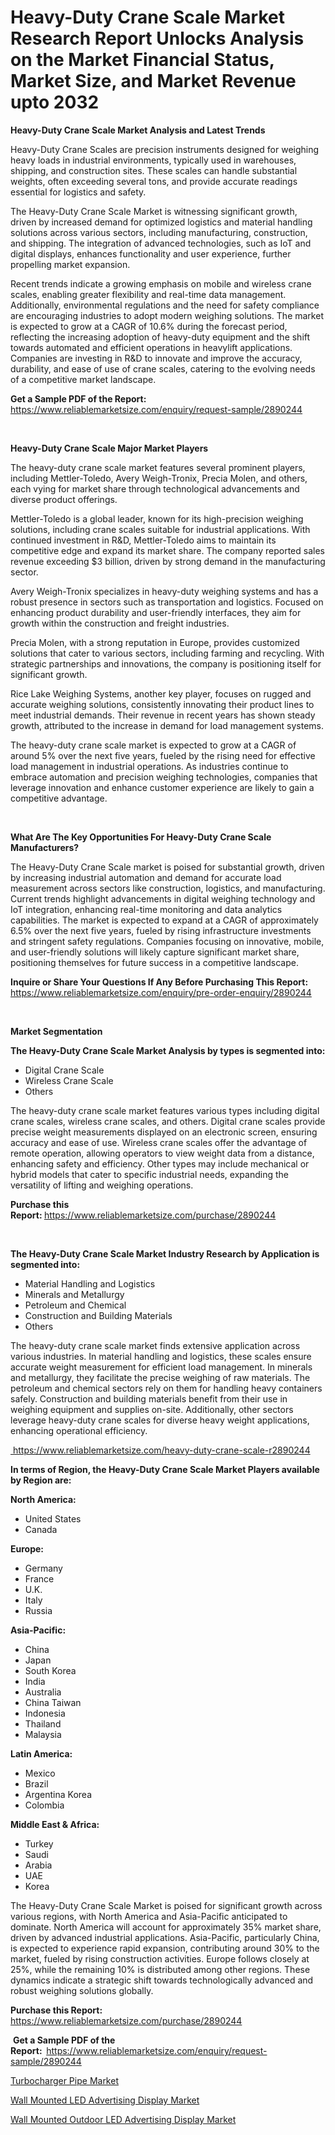 <p><h1>Heavy-Duty Crane Scale Market Research Report Unlocks Analysis on the Market Financial Status, Market Size, and Market Revenue upto 2032</h1></p><p><strong>Heavy-Duty Crane Scale Market Analysis and Latest Trends</strong></p>
<p><p>Heavy-Duty Crane Scales are precision instruments designed for weighing heavy loads in industrial environments, typically used in warehouses, shipping, and construction sites. These scales can handle substantial weights, often exceeding several tons, and provide accurate readings essential for logistics and safety.</p><p>The Heavy-Duty Crane Scale Market is witnessing significant growth, driven by increased demand for optimized logistics and material handling solutions across various sectors, including manufacturing, construction, and shipping. The integration of advanced technologies, such as IoT and digital displays, enhances functionality and user experience, further propelling market expansion.</p><p>Recent trends indicate a growing emphasis on mobile and wireless crane scales, enabling greater flexibility and real-time data management. Additionally, environmental regulations and the need for safety compliance are encouraging industries to adopt modern weighing solutions. The market is expected to grow at a CAGR of 10.6% during the forecast period, reflecting the increasing adoption of heavy-duty equipment and the shift towards automated and efficient operations in heavylift applications. Companies are investing in R&D to innovate and improve the accuracy, durability, and ease of use of crane scales, catering to the evolving needs of a competitive market landscape.</p></p>
<p><strong>Get a Sample PDF of the Report:&nbsp;</strong> <a href="https://www.reliablemarketsize.com/enquiry/request-sample/2890244?utm_campaign=1879&utm_medium=2&utm_source=Github&utm_content=ia&utm_term=14032025&utm_id=heavy-duty-crane-scale">https://www.reliablemarketsize.com/enquiry/request-sample/2890244</a></p>
<p>&nbsp;</p>
<p><strong>Heavy-Duty Crane Scale Major Market Players</strong></p>
<p><p>The heavy-duty crane scale market features several prominent players, including Mettler-Toledo, Avery Weigh-Tronix, Precia Molen, and others, each vying for market share through technological advancements and diverse product offerings. </p><p>Mettler-Toledo is a global leader, known for its high-precision weighing solutions, including crane scales suitable for industrial applications. With continued investment in R&D, Mettler-Toledo aims to maintain its competitive edge and expand its market share. The company reported sales revenue exceeding $3 billion, driven by strong demand in the manufacturing sector.</p><p>Avery Weigh-Tronix specializes in heavy-duty weighing systems and has a robust presence in sectors such as transportation and logistics. Focused on enhancing product durability and user-friendly interfaces, they aim for growth within the construction and freight industries.</p><p>Precia Molen, with a strong reputation in Europe, provides customized solutions that cater to various sectors, including farming and recycling. With strategic partnerships and innovations, the company is positioning itself for significant growth. </p><p>Rice Lake Weighing Systems, another key player, focuses on rugged and accurate weighing solutions, consistently innovating their product lines to meet industrial demands. Their revenue in recent years has shown steady growth, attributed to the increase in demand for load management systems.</p><p>The heavy-duty crane scale market is expected to grow at a CAGR of around 5% over the next five years, fueled by the rising need for effective load management in industrial operations. As industries continue to embrace automation and precision weighing technologies, companies that leverage innovation and enhance customer experience are likely to gain a competitive advantage.</p></p>
<p>&nbsp;</p>
<p><strong>What Are The Key Opportunities For Heavy-Duty Crane Scale Manufacturers?</strong></p>
<p><p>The Heavy-Duty Crane Scale market is poised for substantial growth, driven by increasing industrial automation and demand for accurate load measurement across sectors like construction, logistics, and manufacturing. Current trends highlight advancements in digital weighing technology and IoT integration, enhancing real-time monitoring and data analytics capabilities. The market is expected to expand at a CAGR of approximately 6.5% over the next five years, fueled by rising infrastructure investments and stringent safety regulations. Companies focusing on innovative, mobile, and user-friendly solutions will likely capture significant market share, positioning themselves for future success in a competitive landscape.</p></p>
<p><strong>Inquire or Share Your Questions If Any Before Purchasing This Report:</strong> <a href="https://www.reliablemarketsize.com/enquiry/pre-order-enquiry/2890244?utm_campaign=1879&utm_medium=2&utm_source=Github&utm_content=ia&utm_term=14032025&utm_id=heavy-duty-crane-scale">https://www.reliablemarketsize.com/enquiry/pre-order-enquiry/2890244</a></p>
<p>&nbsp;</p>
<p><strong>Market Segmentation</strong></p>
<p><strong>The Heavy-Duty Crane Scale Market Analysis by types is segmented into:</strong></p>
<p><ul><li>Digital Crane Scale</li><li>Wireless Crane Scale</li><li>Others</li></ul></p>
<p><p>The heavy-duty crane scale market features various types including digital crane scales, wireless crane scales, and others. Digital crane scales provide precise weight measurements displayed on an electronic screen, ensuring accuracy and ease of use. Wireless crane scales offer the advantage of remote operation, allowing operators to view weight data from a distance, enhancing safety and efficiency. Other types may include mechanical or hybrid models that cater to specific industrial needs, expanding the versatility of lifting and weighing operations.</p></p>
<p><strong>Purchase this Report:&nbsp;</strong><a href="https://www.reliablemarketsize.com/purchase/2890244?utm_campaign=1879&utm_medium=2&utm_source=Github&utm_content=ia&utm_term=14032025&utm_id=heavy-duty-crane-scale">https://www.reliablemarketsize.com/purchase/2890244</a></p>
<p>&nbsp;</p>
<p><strong>The Heavy-Duty Crane Scale Market Industry Research by Application is segmented into:</strong></p>
<p><ul><li>Material Handling and Logistics</li><li>Minerals and Metallurgy</li><li>Petroleum and Chemical</li><li>Construction and Building Materials</li><li>Others</li></ul></p>
<p><p>The heavy-duty crane scale market finds extensive application across various industries. In material handling and logistics, these scales ensure accurate weight measurement for efficient load management. In minerals and metallurgy, they facilitate the precise weighing of raw materials. The petroleum and chemical sectors rely on them for handling heavy containers safely. Construction and building materials benefit from their use in weighing equipment and supplies on-site. Additionally, other sectors leverage heavy-duty crane scales for diverse heavy weight applications, enhancing operational efficiency.</p></p>
<p><a href="https://www.reliablemarketsize.com/heavy-duty-crane-scale-r2890244?utm_campaign=1879&utm_medium=2&utm_source=Github&utm_content=ia&utm_term=14032025&utm_id=heavy-duty-crane-scale">&nbsp;https://www.reliablemarketsize.com/heavy-duty-crane-scale-r2890244</a></p>
<p><strong>In terms of Region, the Heavy-Duty Crane Scale Market Players available by Region are:</strong></p>
<p>
    <p> <strong> North America: </strong>
        <ul>
            <li>United States</li>
            <li>Canada</li>
        </ul>
        </p> 
    <p> <strong> Europe: </strong>
        <ul>
            <li>Germany</li>
            <li>France</li>
            <li>U.K.</li>
            <li>Italy</li>
            <li>Russia</li>
        </ul>
        </p> 
    <p> <strong> Asia-Pacific: </strong>
        <ul>
            <li>China</li>
            <li>Japan</li>
            <li>South Korea</li>
            <li>India</li>
            <li>Australia</li>
            <li>China Taiwan</li>
            <li>Indonesia</li>
            <li>Thailand</li>
            <li>Malaysia</li>
        </ul>
        </p> 
    <p> <strong> Latin America: </strong>
        <ul>
            <li>Mexico</li>
            <li>Brazil</li>
            <li>Argentina Korea</li>
            <li>Colombia</li>
        </ul>
        </p> 
    <p> <strong> Middle East & Africa: </strong>
        <ul>
            <li>Turkey</li>
            <li>Saudi</li>
            <li>Arabia</li>
            <li>UAE</li>
            <li>Korea</li>
        </ul>
    </p>
    </p>
<p><p>The Heavy-Duty Crane Scale Market is poised for significant growth across various regions, with North America and Asia-Pacific anticipated to dominate. North America will account for approximately 35% market share, driven by advanced industrial applications. Asia-Pacific, particularly China, is expected to experience rapid expansion, contributing around 30% to the market, fueled by rising construction activities. Europe follows closely at 25%, while the remaining 10% is distributed among other regions. These dynamics indicate a strategic shift towards technologically advanced and robust weighing solutions globally.</p></p>
<p><strong>Purchase this Report: </strong><a href="https://www.reliablemarketsize.com/purchase/2890244?utm_campaign=1879&utm_medium=2&utm_source=Github&utm_content=ia&utm_term=14032025&utm_id=heavy-duty-crane-scale">https://www.reliablemarketsize.com/purchase/2890244</a></p>
<p>&nbsp;<strong>Get a Sample PDF of the Report:&nbsp;&nbsp;</strong><a href="https://www.reliablemarketsize.com/enquiry/request-sample/2890244?utm_campaign=1879&utm_medium=2&utm_source=Github&utm_content=ia&utm_term=14032025&utm_id=heavy-duty-crane-scale">https://www.reliablemarketsize.com/enquiry/request-sample/2890244</a></p>
<p><strong></strong></p>
<p><p><a href="https://github.com/rullihipes6h/Market-Research-Report-List-1/blob/main/turbocharger-pipe-market.md?utm_campaign=1879&utm_medium=2&utm_source=Github&utm_content=ia&utm_term=14032025&utm_id=heavy-duty-crane-scale">Turbocharger Pipe Market</a></p><p><a href="https://github.com/FassouRP/Market-Research-Report-List-7/blob/main/wall-mounted-led-advertising-display-market.md?utm_campaign=1879&utm_medium=2&utm_source=Github&utm_content=ia&utm_term=14032025&utm_id=heavy-duty-crane-scale">Wall Mounted LED Advertising Display Market</a></p><p><a href="https://github.com/juniordelafrance/Market-Research-Report-List-5/blob/main/wall-mounted-outdoor-led-advertising-display-market.md?utm_campaign=1879&utm_medium=2&utm_source=Github&utm_content=ia&utm_term=14032025&utm_id=heavy-duty-crane-scale">Wall Mounted Outdoor LED Advertising Display Market</a></p></p>